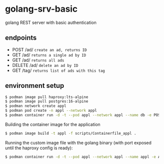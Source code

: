 # golang-srv-basic

golang REST server with basic authentication

## endpoints
- POST   /ad/ `create an ad, returns ID`
- GET    /ad/<adid> `returns a single ad by ID`
- GET    /ad/ `returns all ads`
- DELETE /ad/<adid> `delete an ad by ID`
- GET    /tag/<tagname> `returns list of ads with this tag`

## environment setup

~~~bash
$ podman image pull haproxy:lts-alpine
$ podman image pull postgres:16-alpine
$ podman network create appl
$ podman pod create -n appl --network appl
$ podman container run -d -t --pod appl --network appl --name db -e POSTGRES_PASSWORD=${APPL_POSTGRES_PWD} -e POSTGRES_DB=appl postgres:16-alpine
~~~

Building the container image for the application
~~~bash
$ podman image build -t appl -f scripts/Containerfile_appl .
~~~

Running the custom image file with the golang binary (with port exposed until the haproxy config is ready):
~~~bash
$ podman container run -d -t --pod appl --network appl --name appl -e APPL_POSTGRES_DSN=${APPL_POSTGRES_DSN} -p 4000:4000 localhost/appl:latest
~~~
